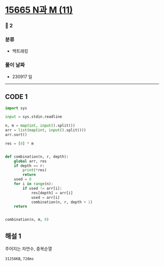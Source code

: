 # [15665 N과 M (11)](https://www.acmicpc.net/problem/15665)

### 🥈 2

### 분류

- 백트래킹

### 풀이 날짜

- 230917 일

---

## CODE 1

```python
import sys

input = sys.stdin.readline

n, m = map(int, input().split())
arr = list(map(int, input().split()))
arr.sort()

res = [0] * m


def combination(n, r, depth):
    global arr, res
    if depth == r:
        print(*res)
        return
    used = 0
    for i in range(n):
        if used != arr[i]:
            res[depth] = arr[i]
            used = arr[i]
            combination(n, r, depth + 1)
    return


combination(n, m, 0)
```

## 해설 1

주어지는 자연수, 중복순열

`31256KB`, `728ms`
